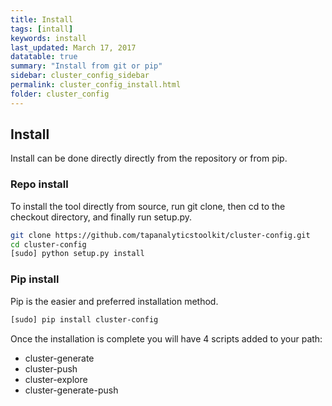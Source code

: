 ```yaml
---
title: Install
tags: [intall]
keywords: install
last_updated: March 17, 2017
datatable: true
summary: "Install from git or pip"
sidebar: cluster_config_sidebar
permalink: cluster_config_install.html
folder: cluster_config
---
```


## Install

Install can be done directly directly from the repository or from pip.

### Repo install

To install the tool directly from source, run git clone, then cd to the checkout directory, and finally run setup.py.
 
```bash
git clone https://github.com/tapanalyticstoolkit/cluster-config.git
cd cluster-config
[sudo] python setup.py install 
```

### Pip install

Pip is the easier and preferred installation method. 

```bash
[sudo] pip install cluster-config
```

Once the installation is complete you will have 4 scripts added to your path:

 * cluster-generate
 * cluster-push
 * cluster-explore
 * cluster-generate-push